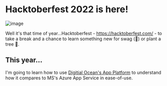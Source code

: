 # Hacktoberfest 2022 is here!

![image](https://user-images.githubusercontent.com/10120600/198370422-e24494e8-65eb-4440-a9fc-f9cfce44c49b.png)

Well it's that time of year...Hacktoberfest - https://hacktoberfest.com/ - to take a break and a chance to learn something new for swag (:tshirt:) or plant a tree :deciduous_tree:.

## This year...

I'm going to learn how to use <a href="https://www.digitalocean.com/products/app-platform" target="_blank">Digitial Ocean's App Platform</a> to understand how it compares to MS's Azure App Service in ease-of-use.
